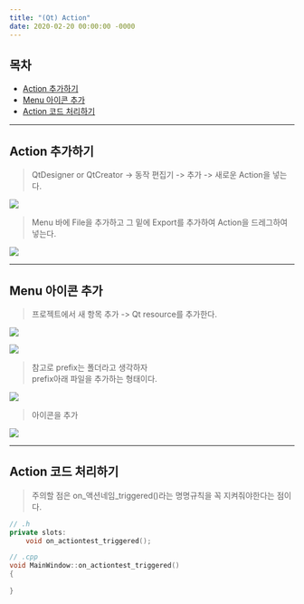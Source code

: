 ```yaml
---
title: "(Qt) Action"
date: 2020-02-20 00:00:00 -0000
---
```


## 목차

* [Action 추가하기](https://8bitscoding.github.io/Qt-action/#action-추가하기)
* [Menu 아이콘 추가](https://8bitscoding.github.io/Qt-action/#menu-아이콘-추가)
* [Action 코드 처리하기](https://8bitscoding.github.io/Qt-action/#action-코드-처리하기)

---

## Action 추가하기

> QtDesigner or QtCreator -> 동작 편집기 -> 추가 -> 새로운 Action을 넣는다.

![](/file/image/Qt_12_Image_01.png)

> Menu 바에 File을 추가하고 그 밑에 Export를 추가하여 Action을 드레그하여 넣는다.

![](/file/image/Qt_12_Image_02.png)

---

## Menu 아이콘 추가

> 프로젝트에서 새 항목 추가 -> Qt resource를 추가한다.

![](/file/image/Qt_12_Image_03.png)

![](/file/image/Qt_12_Image_04.png)

> 참고로 prefix는 폴더라고 생각하자<br>
> prefix아래 파일을 추가하는 형태이다.<br>

![](/file/image/Qt_12_Image_05.png)

> 아이콘을 추가

![](/file/image/Qt_12_Image_06.png)

---

## Action 코드 처리하기

> 주의할 점은 on_액션네임_triggered()라는 명명규칙을 꼭 지켜줘야한다는 점이다.

```cpp
// .h
private slots:
    void on_actiontest_triggered();

// .cpp
void MainWindow::on_actiontest_triggered()
{
    
}
```